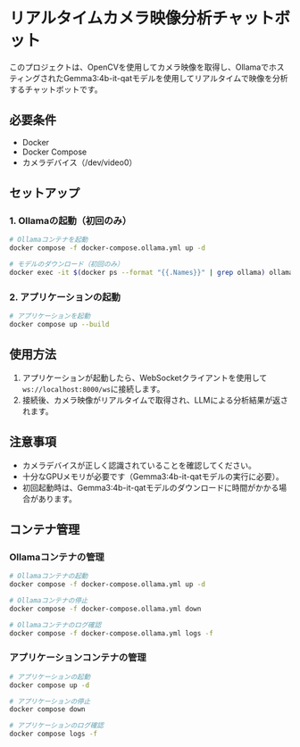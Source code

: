 # リアルタイムカメラ映像分析チャットボット

このプロジェクトは、OpenCVを使用してカメラ映像を取得し、OllamaでホスティングされたGemma3:4b-it-qatモデルを使用してリアルタイムで映像を分析するチャットボットです。

## 必要条件

- Docker
- Docker Compose
- カメラデバイス（/dev/video0）

## セットアップ

### 1. Ollamaの起動（初回のみ）

```bash
# Ollamaコンテナを起動
docker compose -f docker-compose.ollama.yml up -d

# モデルのダウンロード（初回のみ）
docker exec -it $(docker ps --format "{{.Names}}" | grep ollama) ollama pull gemma3:4b-it-qat
```

### 2. アプリケーションの起動

```bash
# アプリケーションを起動
docker compose up --build
```

## 使用方法

1. アプリケーションが起動したら、WebSocketクライアントを使用して`ws://localhost:8000/ws`に接続します。
2. 接続後、カメラ映像がリアルタイムで取得され、LLMによる分析結果が返されます。

## 注意事項

- カメラデバイスが正しく認識されていることを確認してください。
- 十分なGPUメモリが必要です（Gemma3:4b-it-qatモデルの実行に必要）。
- 初回起動時は、Gemma3:4b-it-qatモデルのダウンロードに時間がかかる場合があります。

## コンテナ管理

### Ollamaコンテナの管理

```bash
# Ollamaコンテナの起動
docker compose -f docker-compose.ollama.yml up -d

# Ollamaコンテナの停止
docker compose -f docker-compose.ollama.yml down

# Ollamaコンテナのログ確認
docker compose -f docker-compose.ollama.yml logs -f
```

### アプリケーションコンテナの管理

```bash
# アプリケーションの起動
docker compose up -d

# アプリケーションの停止
docker compose down

# アプリケーションのログ確認
docker compose logs -f
``` 